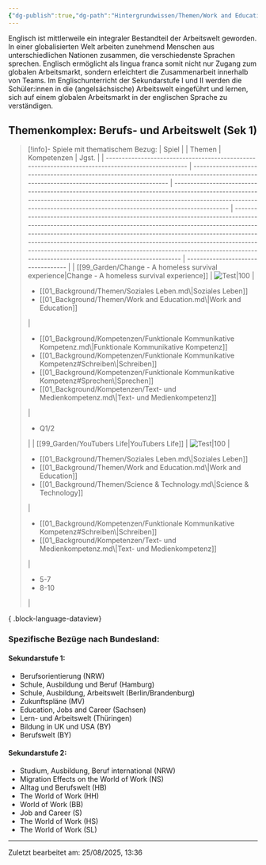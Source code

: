 ```yaml
---
{"dg-publish":true,"dg-path":"Hintergrundwissen/Themen/Work and Education.md","permalink":"/hintergrundwissen/themen/work-and-education/","tags":["topic"],"noteIcon":"2"}
---
```


Englisch ist mittlerweile ein integraler Bestandteil der Arbeitswelt geworden. In einer globalisierten Welt arbeiten zunehmend Menschen aus unterschiedlichen Nationen zusammen, die verschiedenste Sprachen sprechen. Englisch ermöglicht als lingua franca somit nicht nur Zugang zum globalen Arbeitsmarkt, sondern erleichtert die Zusammenarbeit innerhalb von Teams. Im Englischunterricht der Sekundarstufe I und II werden die Schüler:innen in die (angelsächsische) Arbeitswelt eingeführt und lernen, sich auf einem globalen Arbeitsmarkt in der englischen Sprache zu verständigen. 
## Themenkomplex: Berufs- und Arbeitswelt (Sek 1)
>[!info]- Spiele mit thematischem Bezug:
> | Spiel                                                                                             |                                                                                                                                          | Themen                                                                                                                                                                                                                                    | Kompetenzen                                                                                                                                                                                                                                                                                                                                                                                                                     | Jgst.                              |
> | ------------------------------------------------------------------------------------------------- | ---------------------------------------------------------------------------------------------------------------------------------------- | ----------------------------------------------------------------------------------------------------------------------------------------------------------------------------------------------------------------------------------------- | ------------------------------------------------------------------------------------------------------------------------------------------------------------------------------------------------------------------------------------------------------------------------------------------------------------------------------------------------------------------------------------------------------------------------------- | ---------------------------------- |
> | [[99_Garden/Change - A homeless survival experience\|Change - A homeless survival experience]] | ![Test\|100](https://products.eneba.games/resized-products/se9fKCNElwaSLnT1sj2EVw3TtqhG32YPj0XlMQyUsHA_70x92_3x-0.jpeg)                  | <ul><li>[[01_Background/Themen/Soziales Leben.md\\|Soziales Leben]]</li><li>[[01_Background/Themen/Work and Education.md\\|Work and Education]]</li></ul>                                                                                 | <ul><li>[[01_Background/Kompetenzen/Funktionale Kommunikative Kompetenz.md\\|Funktionale Kommunikative Kompetenz]]</li><li>[[01_Background/Kompetenzen/Funktionale Kommunikative Kompetenz#Schreiben\\|Schreiben]]</li><li>[[01_Background/Kompetenzen/Funktionale Kommunikative Kompetenz#Sprechen\\|Sprechen]]</li><li>[[01_Background/Kompetenzen/Text- und Medienkompetenz.md\\|Text- und Medienkompetenz]]</li></ul> | <ul><li>Q1/2</li></ul>             |
> | [[99_Garden/YouTubers Life\|YouTubers Life]]                                                   | ![Test\|100](https://m.media-amazon.com/images/M/MV5BOTMxNmMzN2MtY2QxMC00OTk4LWE3ZGEtYjY1YmZkOTUyZGYwXkEyXkFqcGc@._V1_FMjpg_UX1000_.jpg) | <ul><li>[[01_Background/Themen/Soziales Leben.md\\|Soziales Leben]]</li><li>[[01_Background/Themen/Work and Education.md\\|Work and Education]]</li><li>[[01_Background/Themen/Science & Technology.md\\|Science & Technology]]</li></ul> | <ul><li>[[01_Background/Kompetenzen/Funktionale Kommunikative Kompetenz#Schreiben\\|Schreiben]]</li><li>[[01_Background/Kompetenzen/Text- und Medienkompetenz.md\\|Text- und Medienkompetenz]]</li></ul>                                                                                                                                                                                                                     | <ul><li>5-7</li><li>8-10</li></ul> |
> 
{ .block-language-dataview}
### Spezifische Bezüge nach Bundesland:
#### Sekundarstufe 1:
- Berufsorientierung (NRW)
- Schule, Ausbildung und Beruf  (Hamburg)
- Schule, Ausbildung, Arbeitswelt (Berlin/Brandenburg)
- Zukunftspläne (MV)
- Education, Jobs and Career (Sachsen)
- Lern- und Arbeitswelt (Thüringen)
- Bildung in UK und USA (BY)
- Berufswelt (BY)

#### Sekundarstufe 2:
- Studium, Ausbildung, Beruf international (NRW)
- Migration Effects on the World of Work (NS)
- Alltag und Berufswelt (HB)
- The World of Work (HH)
- World of Work (BB)
- Job and Career (S)
- The World of Work (HS)
- The World of Work (SL)
---
Zuletzt bearbeitet am: 25/08/2025, 13:36